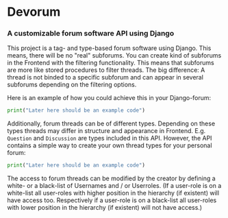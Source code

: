 # Devorum
### A customizable forum software API using Django

This project is a tag- and type-based forum software using Django. This means, there will be no "real" subforums. You can create kind of subforums in the Frontend with the filtering functionality. This means that subforums are more like stored procedures to filter threads. The big difference: A thread is not binded to a specific subforum and can appear in several subforums depending on the filtering options.

Here is an example of how you could achieve this in your Django-forum:

```python
print("Later here should be an example code")
```

Additionally, forum threads can be of different types. Depending on these types threads may differ in structure and appearance in Frontend. E.g. `Question` and `Discussion` are types included in this API. However, the API contains a simple way to create your own thread types for your personal forum:

```python
print("Later here should be an example code")
```

The access to forum threads can be modified by the creator by defining a white- or a black-list of Usernames and / or Userroles. (If a user-role is on a white-list all user-roles with higher position in the hierarchy (if existent) will have access too. Respectively if a user-role is on a black-list all user-roles with lower position in the hierarchy (if existent) will not have access.)
